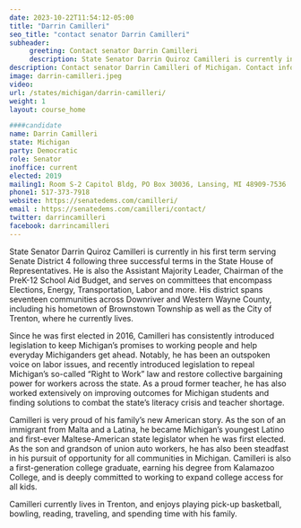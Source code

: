 ```yaml
---
date: 2023-10-22T11:54:12-05:00
title: "Darrin Camilleri"
seo_title: "contact senator Darrin Camilleri"
subheader:
     greeting: Contact senator Darrin Camilleri
     description: State Senator Darrin Quiroz Camilleri is currently in his first term serving Senate District 4 following three successful terms in the State House of Representatives.
description: Contact senator Darrin Camilleri of Michigan. Contact information for Darrin Camilleri includes email address, phone number, and mailing address.
image: darrin-camilleri.jpeg
video:
url: /states/michigan/darrin-camilleri/
weight: 1
layout: course_home

####candidate
name: Darrin Camilleri
state: Michigan
party: Democratic
role: Senator
inoffice: current
elected: 2019
mailing1: Room S-2 Capitol Bldg, PO Box 30036, Lansing, MI 48909-7536
phone1:	517-373-7918
website: https://senatedems.com/camilleri/
email : https://senatedems.com/camilleri/contact/
twitter: darrincamilleri
facebook: darrincamilleri
---
```


State Senator Darrin Quiroz Camilleri is currently in his first term serving Senate District 4 following three successful terms in the State House of Representatives. He is also the Assistant Majority Leader, Chairman of the PreK-12 School Aid Budget, and serves on committees that encompass Elections, Energy, Transportation, Labor and more. His district spans seventeen communities across Downriver and Western Wayne County, including his hometown of Brownstown Township as well as the City of Trenton, where he currently lives.

Since he was first elected in 2016, Camilleri has consistently introduced legislation to keep Michigan’s promises to working people and help everyday Michiganders get ahead. Notably, he has been an outspoken voice on labor issues, and recently introduced legislation to repeal Michigan’s so-called “Right to Work” law and restore collective bargaining power for workers across the state. As a proud former teacher, he has also worked extensively on improving outcomes for Michigan students and finding solutions to combat the state’s literacy crisis and teacher shortage.

Camilleri is very proud of his family’s new American story. As the son of an immigrant from Malta and a Latina, he became Michigan’s youngest Latino and first-ever Maltese-American state legislator when he was first elected. As the son and grandson of union auto workers, he has also been steadfast in his pursuit of opportunity for all communities in Michigan. Camilleri is also a first-generation college graduate, earning his degree from Kalamazoo College, and is deeply committed to working to expand college access for all kids.

Camilleri currently lives in Trenton, and enjoys playing pick-up basketball, bowling, reading, traveling, and spending time with his family.
